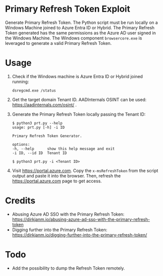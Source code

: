 # Primary Refresh Token Exploit
Generate Primary Refresh Token. The Python script must be run locally on a Windows Machine joined to Azure Entra ID or Hybrid. The Primary Refresh Token generated has the same permissions as the Azure AD user signed in the Windows Machine. The Windows component `browsercore.exe` is leveraged to generate a valid Primary Refresh Token.

# Usage
1. Check if the Windows machine is Azure Entra ID or Hybrid joined running:
	```
	dsregcmd.exe /status
	```

2. Get the target domain Tenant ID. AADInternals OSINT can be used: https://aadinternals.com/osint/ .

3. Generate the Primary Refresh Token locally passing the Tenant ID:
	```
	$ python3 prt.py --help
	usage: prt.py [-h] -i ID

	Primary Refresh Token Generator.

	options:
	-h, --help      show this help message and exit
	-i ID, --id ID  Tenant ID

	$ python3 prt.py -i <Tenant ID>
	```

4. Visit https://portal.azure.com. Copy the `x-msRefreshToken` from the script output and paste it into the browser. Then, refresh the https://portal.azure.com page to get access.


# Credits
- Abusing Azure AD SSO with the Primary Refresh Token: https://dirkjanm.io/abusing-azure-ad-sso-with-the-primary-refresh-token 
- Digging further into the Primary Refresh Token: https://dirkjanm.io/digging-further-into-the-primary-refresh-token/ 

# Todo
- Add the possibility to dump the Refresh Token remotely.
